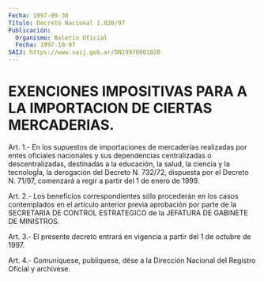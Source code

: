 ```yaml
---
Fecha: 1997-09-30
Título: Decreto Nacional 1.020/97
Publicación:
  Organismo: Boletín Oficial
  Fecha: 1997-10-07
SAIJ: https://www.saij.gob.ar/DN19970001020
---
```

# EXENCIONES IMPOSITIVAS PARA A LA IMPORTACION DE CIERTAS MERCADERIAS.

<a id="1"></a>
Art. 1.- En los supuestos de importaciones de mercaderías realizadas por entes oficiales nacionales y sus dependencias centralizadas o descentralizadas, destinadas a la educación, la salud, la ciencia y la tecnologÍa, la derogación del Decreto N. 732/72, dispuesta por el Decreto N. 71/97, comenzará a regir a partir del 1 de enero de 1999.

<a id="2"></a>
Art. 2.- Los beneficios correspondientes sólo procederán en los casos contemplados en el artículo anterior previa aprobación por parte de la SECRETARIA DE CONTROL ESTRATEGICO de la JEFATURA DE GABINETE DE MINISTROS.

<a id="3"></a>
Art. 3.- El presente decreto entrará en vigencia a partir del 1 de octubre de 1997.

<a id="4"></a>
Art. 4.- Comuníquese, publíquese, dése a la Dirección Nacional del Registro Oficial y archívese.